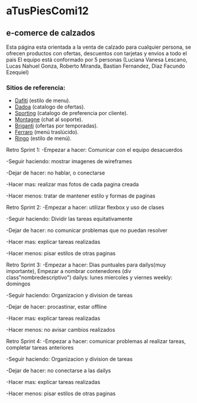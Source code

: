 # aTusPiesComi12
## e-comerce de calzados
Esta página esta orientada a la venta de calzado para cualquier persona, se ofrecen productos con ofertas, descuentos con tarjetas y envios a todo el pais
El equipo está conformado por 5 personas (Luciana Vanesa Lescano, Lucas Nahuel Gonza, Roberto Miranda, Bastian Fernandez, Diaz Facundo Ezequiel)
### Sitios de referencia:
- [Dafiti](dafiti.com.ar "dafiti.com.ar") (estilo de menu).
- [Dadoa](dadoa.com.ar "dadoa") (catalogo de ofertas).
- [Sporting](sporting.com.ar "Sporting") (catalogo de preferencia por cliente).
- [Montagne](montagne.com.ar "Montagne") (chat al soporte).
- [Briganti](briganti.com.ar "Briganti") (ofertas por temporadas).
- [Ferraro](Ferraro.com.ar "Ferraro") (menú traslúcido).
- [Ringo](Ringo.com.ar "Ringo") (estilo de menú).


Retro Sprint 1:
-Empezar a hacer: Comunicar con el equipo desacuerdos

-Seguir haciendo: mostrar imagenes de wireframes

-Dejar de hacer: no hablar, o conectarse

-Hacer mas: realizar mas fotos de cada pagina creada

-Hacer menos: tratar de mantener estilo y formas de paginas

Retro Sprint 2:
-Empezar a hacer: utilizar flexbox y uso de clases

-Seguir haciendo: Dividir las tareas equitativamente

-Dejar de hacer: no comunicar problemas que no puedan resolver

-Hacer mas: explicar tareas realizadas

-Hacer menos: pisar estilos de otras paginas

Retro Sprint 3:
-Empezar a hacer: Dias puntuales para dailys(muy importante),
Empezar a nombrar contenedores  (div class"nombredescriptivo")
dailys: lunes miercoles y viernes
weekly: domingos

-Seguir haciendo: Organizacion y division de tareas

-Dejar de hacer: procastinar, estar offline

-Hacer mas: explicar tareas realizadas

-Hacer menos: no avisar cambios realizados

Retro Sprint 4:
-Empezar a hacer: comunicar problemas al realizar tareas, completar tareas anteriores

-Seguir haciendo: Organizacion y division de tareas

-Dejar de hacer: no conectarse a las dailys

-Hacer mas: explicar tareas realizadas

-Hacer menos: pisar estilos de otras paginas
